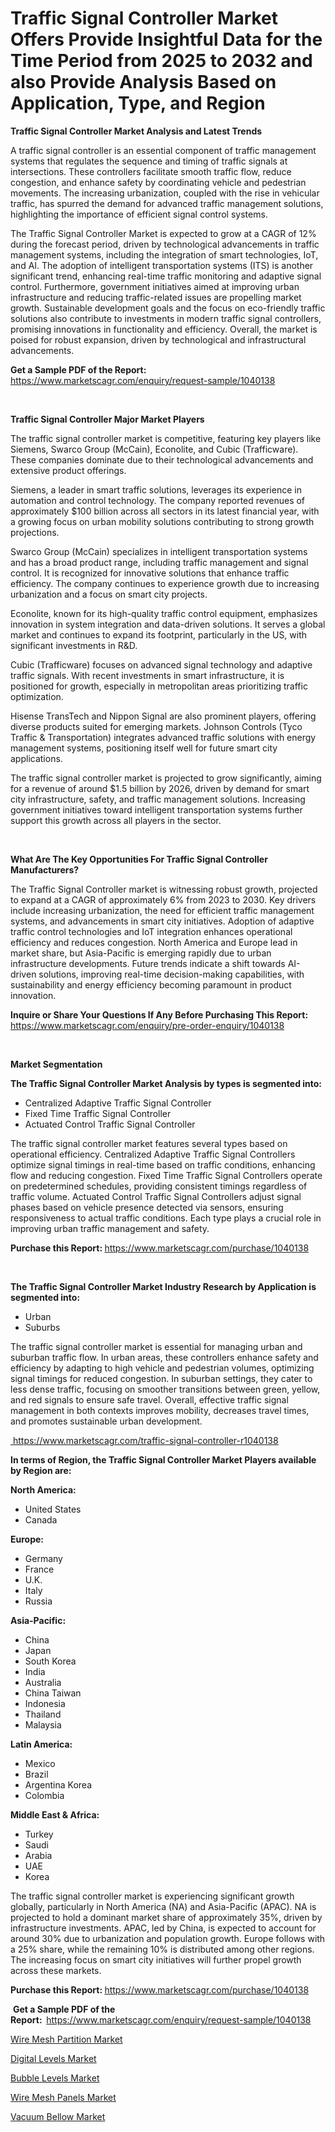<p><h1>Traffic Signal Controller Market Offers Provide Insightful Data for the Time Period from 2025 to 2032 and also Provide Analysis Based on Application, Type, and Region</h1></p><p><strong>Traffic Signal Controller Market Analysis and Latest Trends</strong></p>
<p><p>A traffic signal controller is an essential component of traffic management systems that regulates the sequence and timing of traffic signals at intersections. These controllers facilitate smooth traffic flow, reduce congestion, and enhance safety by coordinating vehicle and pedestrian movements. The increasing urbanization, coupled with the rise in vehicular traffic, has spurred the demand for advanced traffic management solutions, highlighting the importance of efficient signal control systems.</p><p>The Traffic Signal Controller Market is expected to grow at a CAGR of 12% during the forecast period, driven by technological advancements in traffic management systems, including the integration of smart technologies, IoT, and AI. The adoption of intelligent transportation systems (ITS) is another significant trend, enhancing real-time traffic monitoring and adaptive signal control. Furthermore, government initiatives aimed at improving urban infrastructure and reducing traffic-related issues are propelling market growth. Sustainable development goals and the focus on eco-friendly traffic solutions also contribute to investments in modern traffic signal controllers, promising innovations in functionality and efficiency. Overall, the market is poised for robust expansion, driven by technological and infrastructural advancements.</p></p>
<p><strong>Get a Sample PDF of the Report:&nbsp;</strong> <a href="https://www.marketscagr.com/enquiry/request-sample/1040138?utm_campaign=2114&utm_medium=2&utm_source=Github&utm_content=ia&utm_term=08042025&utm_id=traffic-signal-controller">https://www.marketscagr.com/enquiry/request-sample/1040138</a></p>
<p>&nbsp;</p>
<p><strong>Traffic Signal Controller Major Market Players</strong></p>
<p><p>The traffic signal controller market is competitive, featuring key players like Siemens, Swarco Group (McCain), Econolite, and Cubic (Trafficware). These companies dominate due to their technological advancements and extensive product offerings.</p><p>Siemens, a leader in smart traffic solutions, leverages its experience in automation and control technology. The company reported revenues of approximately $100 billion across all sectors in its latest financial year, with a growing focus on urban mobility solutions contributing to strong growth projections.</p><p>Swarco Group (McCain) specializes in intelligent transportation systems and has a broad product range, including traffic management and signal control. It is recognized for innovative solutions that enhance traffic efficiency. The company continues to experience growth due to increasing urbanization and a focus on smart city projects.</p><p>Econolite, known for its high-quality traffic control equipment, emphasizes innovation in system integration and data-driven solutions. It serves a global market and continues to expand its footprint, particularly in the US, with significant investments in R&D.</p><p>Cubic (Trafficware) focuses on advanced signal technology and adaptive traffic signals. With recent investments in smart infrastructure, it is positioned for growth, especially in metropolitan areas prioritizing traffic optimization.</p><p>Hisense TransTech and Nippon Signal are also prominent players, offering diverse products suited for emerging markets. Johnson Controls (Tyco Traffic & Transportation) integrates advanced traffic solutions with energy management systems, positioning itself well for future smart city applications.</p><p>The traffic signal controller market is projected to grow significantly, aiming for a revenue of around $1.5 billion by 2026, driven by demand for smart city infrastructure, safety, and traffic management solutions. Increasing government initiatives toward intelligent transportation systems further support this growth across all players in the sector.</p></p>
<p>&nbsp;</p>
<p><strong>What Are The Key Opportunities For Traffic Signal Controller Manufacturers?</strong></p>
<p><p>The Traffic Signal Controller market is witnessing robust growth, projected to expand at a CAGR of approximately 6% from 2023 to 2030. Key drivers include increasing urbanization, the need for efficient traffic management systems, and advancements in smart city initiatives. Adoption of adaptive traffic control technologies and IoT integration enhances operational efficiency and reduces congestion. North America and Europe lead in market share, but Asia-Pacific is emerging rapidly due to urban infrastructure developments. Future trends indicate a shift towards AI-driven solutions, improving real-time decision-making capabilities, with sustainability and energy efficiency becoming paramount in product innovation.</p></p>
<p><strong>Inquire or Share Your Questions If Any Before Purchasing This Report:</strong> <a href="https://www.marketscagr.com/enquiry/pre-order-enquiry/1040138?utm_campaign=2114&utm_medium=2&utm_source=Github&utm_content=ia&utm_term=08042025&utm_id=traffic-signal-controller">https://www.marketscagr.com/enquiry/pre-order-enquiry/1040138</a></p>
<p>&nbsp;</p>
<p><strong>Market Segmentation</strong></p>
<p><strong>The Traffic Signal Controller Market Analysis by types is segmented into:</strong></p>
<p><ul><li>Centralized Adaptive Traffic Signal Controller</li><li>Fixed Time Traffic Signal Controller</li><li>Actuated Control Traffic Signal Controller</li></ul></p>
<p><p>The traffic signal controller market features several types based on operational efficiency. Centralized Adaptive Traffic Signal Controllers optimize signal timings in real-time based on traffic conditions, enhancing flow and reducing congestion. Fixed Time Traffic Signal Controllers operate on predetermined schedules, providing consistent timings regardless of traffic volume. Actuated Control Traffic Signal Controllers adjust signal phases based on vehicle presence detected via sensors, ensuring responsiveness to actual traffic conditions. Each type plays a crucial role in improving urban traffic management and safety.</p></p>
<p><strong>Purchase this Report:&nbsp;</strong><a href="https://www.marketscagr.com/purchase/1040138?utm_campaign=2114&utm_medium=2&utm_source=Github&utm_content=ia&utm_term=08042025&utm_id=traffic-signal-controller">https://www.marketscagr.com/purchase/1040138</a></p>
<p>&nbsp;</p>
<p><strong>The Traffic Signal Controller Market Industry Research by Application is segmented into:</strong></p>
<p><ul><li>Urban</li><li>Suburbs</li></ul></p>
<p><p>The traffic signal controller market is essential for managing urban and suburban traffic flow. In urban areas, these controllers enhance safety and efficiency by adapting to high vehicle and pedestrian volumes, optimizing signal timings for reduced congestion. In suburban settings, they cater to less dense traffic, focusing on smoother transitions between green, yellow, and red signals to ensure safe travel. Overall, effective traffic signal management in both contexts improves mobility, decreases travel times, and promotes sustainable urban development.</p></p>
<p><a href="https://www.marketscagr.com/traffic-signal-controller-r1040138?utm_campaign=2114&utm_medium=2&utm_source=Github&utm_content=ia&utm_term=08042025&utm_id=traffic-signal-controller">&nbsp;https://www.marketscagr.com/traffic-signal-controller-r1040138</a></p>
<p><strong>In terms of Region, the Traffic Signal Controller Market Players available by Region are:</strong></p>
<p>
    <p> <strong> North America: </strong>
        <ul>
            <li>United States</li>
            <li>Canada</li>
        </ul>
        </p> 
    <p> <strong> Europe: </strong>
        <ul>
            <li>Germany</li>
            <li>France</li>
            <li>U.K.</li>
            <li>Italy</li>
            <li>Russia</li>
        </ul>
        </p> 
    <p> <strong> Asia-Pacific: </strong>
        <ul>
            <li>China</li>
            <li>Japan</li>
            <li>South Korea</li>
            <li>India</li>
            <li>Australia</li>
            <li>China Taiwan</li>
            <li>Indonesia</li>
            <li>Thailand</li>
            <li>Malaysia</li>
        </ul>
        </p> 
    <p> <strong> Latin America: </strong>
        <ul>
            <li>Mexico</li>
            <li>Brazil</li>
            <li>Argentina Korea</li>
            <li>Colombia</li>
        </ul>
        </p> 
    <p> <strong> Middle East & Africa: </strong>
        <ul>
            <li>Turkey</li>
            <li>Saudi</li>
            <li>Arabia</li>
            <li>UAE</li>
            <li>Korea</li>
        </ul>
    </p>
    </p>
<p><p>The traffic signal controller market is experiencing significant growth globally, particularly in North America (NA) and Asia-Pacific (APAC). NA is projected to hold a dominant market share of approximately 35%, driven by infrastructure investments. APAC, led by China, is expected to account for around 30% due to urbanization and population growth. Europe follows with a 25% share, while the remaining 10% is distributed among other regions. The increasing focus on smart city initiatives will further propel growth across these markets.</p></p>
<p><strong>Purchase this Report: </strong><a href="https://www.marketscagr.com/purchase/1040138?utm_campaign=2114&utm_medium=2&utm_source=Github&utm_content=ia&utm_term=08042025&utm_id=traffic-signal-controller">https://www.marketscagr.com/purchase/1040138</a></p>
<p>&nbsp;<strong>Get a Sample PDF of the Report:&nbsp;&nbsp;</strong><a href="https://www.marketscagr.com/enquiry/request-sample/1040138?utm_campaign=2114&utm_medium=2&utm_source=Github&utm_content=ia&utm_term=08042025&utm_id=traffic-signal-controller">https://www.marketscagr.com/enquiry/request-sample/1040138</a></p>
<p><strong></strong></p>
<p><p><a href="https://github.com/dukerghostki/Market-Research-Report-List-1/blob/main/wire-mesh-partition-market.md?utm_campaign=2114&utm_medium=2&utm_source=Github&utm_content=ia&utm_term=08042025&utm_id=traffic-signal-controller">Wire Mesh Partition Market</a></p><p><a href="https://github.com/helmeludu/Market-Research-Report-List-1/blob/main/digital-levels-market.md?utm_campaign=2114&utm_medium=2&utm_source=Github&utm_content=ia&utm_term=08042025&utm_id=traffic-signal-controller">Digital Levels Market</a></p><p><a href="https://github.com/elroddrewspm/Market-Research-Report-List-1/blob/main/bubble-levels-market.md?utm_campaign=2114&utm_medium=2&utm_source=Github&utm_content=ia&utm_term=08042025&utm_id=traffic-signal-controller">Bubble Levels Market</a></p><p><a href="https://github.com/keohannchavo/Market-Research-Report-List-1/blob/main/wire-mesh-panels-market.md?utm_campaign=2114&utm_medium=2&utm_source=Github&utm_content=ia&utm_term=08042025&utm_id=traffic-signal-controller">Wire Mesh Panels Market</a></p><p><a href="https://github.com/ssaradulai/Market-Research-Report-List-1/blob/main/vacuum-bellow-market.md?utm_campaign=2114&utm_medium=2&utm_source=Github&utm_content=ia&utm_term=08042025&utm_id=traffic-signal-controller">Vacuum Bellow Market</a></p></p>
